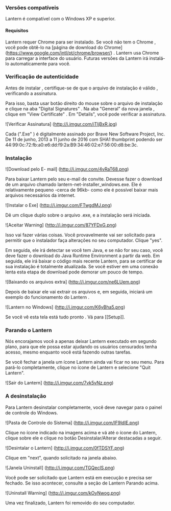 ### Versões compatíveis

Lantern é compatível com o Windows XP e superior.

#### Requisitos

Lantern requer Chrome para ser instalado. Se você não tem o Chrome , você pode obtê-lo na [página de download do Chrome] (https://www.google.com/intl/pt/chrome/browser/) . Lantern usa Chrome para carregar a interface do usuário. Futuras versões da Lantern irá instalá-lo automaticamente para você.

### Verificação de autenticidade

Antes de instalar , certifique-se de que o arquivo de instalação é válido , verificando a assinatura.

Para isso, basta usar botão direito do mouse sobre o arquivo de instalação e clique na aba "Digital Signatures" . Na aba "General" da nova janela , clique em "View Certificate" . Em "Details", você pode verificar a assinatura.

![Verificar Assinatura] (http://i.imgur.com/iTljBxR.jpg)

Cada (".Exe" ) é digitalmente assinado por Brave New Software Project, Inc. De 11 de junho, 2013 a 11 junho de 2016 com SHA1 thumbprint podendo ser 44:99:0c:72:fb:a0:e6:dd:f9:2a:B9:34:46:02:e7:56:00:d8:be:3c.

### Instalação

![Download pelo E- mail] (http://i.imgur.com/4vRaT68.png)

Para baixar Lantern pelo seu e-mail de convite. Devesse fazer o download de um arquivo chamado lantern-net-installer_windows.exe. Ele é relativamente pequeno -cerca de 96kb- como ele é possível baixar mais arquivos necessários da internet.

![Instalar o Exe] (http://i.imgur.com/FTwgdMJ.png)

Dê um clique duplo sobre o arquivo .exe, e a instalação será iniciada.

![Aceitar Warning] (http://i.imgur.com/87YFDxG.png)

Isso vai fazer várias coisas. Você provavelmente vai ser solicitado para permitir que o instalador faça alterações no seu computador. Clique "yes".

Em seguida, ele irá detectar se você tem Java, e se não for seu caso, você deve fazer o download do Java Runtime Environment a partir da web. Em seguida, ele irá baixar o código mais recente Lantern, para se certificar de sua instalação é totalmente atualizada. Se você estiver em uma conexão lenta esta etapa de download pode demorar um pouco de tempo.

![Baixando os arquivos extra] (http://i.imgur.com/ne6LUem.png)

Depois de baixar ele vai extrair os arquivos e, em seguida, iniciará um exemplo do funcionamento do Lantern .

![Lantern no Windows] (http://i.imgur.com/K6yBha5.png)

Se você vê esta tela está tudo pronto . Vá para [[Setup]].

### Parando o Lantern 

Nós encorajamos você a apenas deixar Lantern executado em segundo plano, para que ele possa estar ajudando os usuários censurados tenha acesso, mesmo enquanto você está fazendo outras tarefas.

Se você fechar a janela um ícone Lantern ainda vai ficar no seu menu. Para pará-lo completamente, clique no ícone de Lantern e selecione "Quit Lantern".

![Sair do Lantern] (http://i.imgur.com/7vk5vNz.png)

### A desinstalação

Para Lantern desinstalar completamente, você deve navegar para o painel de controle do Windows.

![Pasta de Controle do Sistema] (http://i.imgur.com/lF9ldIE.png)

Clique no ícone indicado na imagens acima e vá até o ícone do Lantern, clique sobre ele e clique no botão Desinstalar/Alterar destacadas a seguir.

![Desintalar o Lantern] (http://i.imgur.com/0fTDSYF.png)

Clique em "next", quando solicitado na janela abaixo.

![Janela Uninstall] (http://i.imgur.com/TGQeclS.png)

Você pode ser solicitado que Lantern está em execução e precisa ser fechado. Se isso acontecer, consulte a seção de Lantern Parando acima.

![Uninstall Warning] (http://i.imgur.com/kOyNwog.png)

Uma vez finalizado, Lantern foi removido do seu computador.